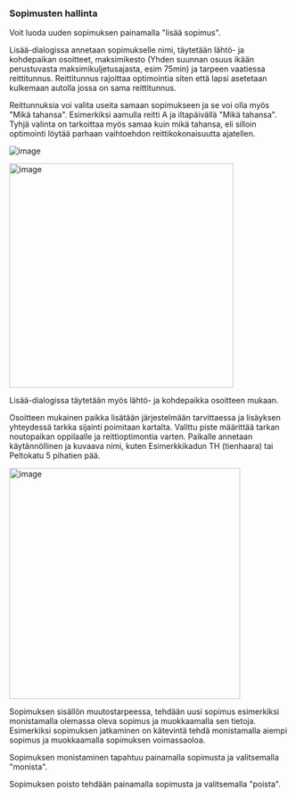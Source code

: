 ### Sopimusten hallinta

Voit luoda uuden sopimuksen painamalla "lisää sopimus".

Lisää-dialogissa annetaan sopimukselle nimi, täytetään lähtö- ja kohdepaikan osoitteet, maksimikesto (Yhden suunnan osuus ikään perustuvasta maksimikuljetusajasta, esim 75min) ja tarpeen vaatiessa reittitunnus. Reittitunnus rajoittaa optimointia siten että lapsi asetetaan kulkemaan autolla jossa on sama reittitunnus. 

Reittunnuksia voi valita useita samaan sopimukseen ja se voi olla myös "Mikä tahansa". Esimerkiksi aamulla reitti A ja iltapäivällä "Mikä tahansa". Tyhjä valinta on tarkoittaa myös samaa kuin mikä tahansa, eli silloin optimointi löytää parhaan vaihtoehdon reittikokonaisuutta ajatellen.

![image](https://github.com/jukakoski/koulukyyti-docs/assets/72802626/58444ab8-48b4-41b5-8a34-0c106af2b8c8)

<img width="402" alt="image" src="https://github.com/jukakoski/koulukyyti-docs/assets/72802626/58444ab8-48b4-41b5-8a34-0c106af2b8c8">


Lisää-dialogissa täytetään myös lähtö- ja kohdepaikka osoitteen mukaan. 

Osoitteen mukainen paikka lisätään järjestelmään tarvittaessa ja lisäyksen yhteydessä tarkka sijainti poimitaan kartalta. 
Valittu piste määrittää tarkan noutopaikan oppilaalle ja reittioptimontia varten. 
Paikalle annetaan käytännöllinen ja kuvaava nimi, kuten Esimerkkikadun TH (tienhaara) tai Peltokatu 5 pihatien pää.

<img width="414" alt="image" src="https://github.com/jukakoski/koulukyyti-docs/assets/72802626/82e54ff7-7fb9-43e3-9404-7531a1683ebe">



Sopimuksen sisällön muutostarpeessa, tehdään uusi sopimus esimerkiksi monistamalla olemassa oleva sopimus ja muokkaamalla sen tietoja.
Esimerkiksi sopimuksen jatkaminen on kätevintä tehdä monistamalla aiempi sopimus ja muokkaamalla sopimuksen voimassaoloa.

Sopimuksen monistaminen tapahtuu painamalla sopimusta ja valitsemalla "monista". 

Sopimuksen poisto tehdään painamalla sopimusta ja valitsemalla "poista". 
